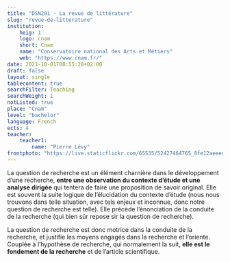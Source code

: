 ```yaml
---
title: "DSN201 · La revue de littérature"
slug: "revue-de-litterature"
institution:
    heig: 1
    logo: cnam
    short: Cnam
    name: "Conservatoire national des Arts et Métiers"
    web: "https://www.cnam.fr/"
date: 2021-10-01T00:55:28+02:00
draft: false
layout: single
tablecontent: true
searchFilter: Teaching
searchWeight: 1
notListed: true
place: "Cnam"
level: "bachelor"
language: French
ects: 4
teacher:
    teacher1:
        name: "Pierre Lévy"
frontphoto: "https://live.staticflickr.com/65535/52427464765_8fe12aeeee_h.jpg"
---
```

La question de recherche est un élément charnière dans le développement d’une recherche, **entre une observation du contexte d’étude et une analyse dirigée** qui tentera de faire une proposition de savoir original. Elle est souvent la suite logique de l’élucidation du contexte d’étude (nous nous trouvons dans telle situation, avec tels enjeux et inconnue, donc notre question de recherche est telle). Elle précède l’énonciation de la conduite de la recherche (qui bien sûr repose sir la question de recherche).

La question de recherche est donc motrice dans la conduite de la recherche, et justifie les moyens engagés dans la recherche et l’oriente. Couplée à l’hypothèse de recherche, qui normalement la suit, **elle est le fondement de la recherche** et de l’article scientifique.